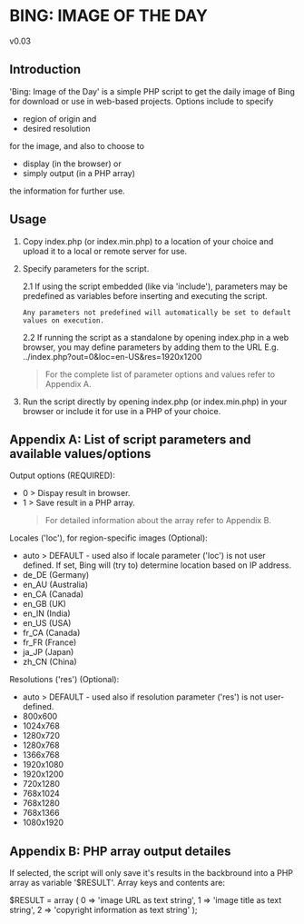 BING: IMAGE OF THE DAY
======================
v0.03


Introduction
------------
'Bing: Image of the Day' is a simple PHP script to get the daily image of Bing for download or use in web-based projects.
Options include to specify
- region of origin  and
- desired resolution

for the image, and also to choose to
- display (in the browser) or
- simply output (in a PHP array)

the information for further use.

Usage
-----
1. Copy index.php (or index.min.php) to a location of your choice and upload it to a local or remote server for use.
   
2. Specify parameters for the script.

   2.1 If using the script embedded (like via 'include'), parameters may be predefined as variables before inserting and executing the script.

       Any parameters not predefined will automatically be set to default values on execution.

   2.2 If running the script as a standalone by opening index.php in a web browser, you may define parameters by adding them to the URL
       E.g. ../index.php?out=0&loc=en-US&res=1920x1200
   > For the complete list of parameter options and values refer to Appendix A.

4. Run the script directly by opening index.php (or index.min.php) in your browser or include it for use in a PHP of your choice.



Appendix A: List of script parameters and available values/options
------------------------------------------------------------------
Output options (REQUIRED):
- 0 > Dispay result in browser.
- 1 > Save result in a PHP array.
  > For detailed information about the array refer to Appendix B.

Locales ('loc'), for region-specific images (Optional):
- auto > DEFAULT - used also if locale parameter ('loc') is not user defined. If set, Bing will (try to) determine location based on IP address.
- de_DE (Germany)
- en_AU (Australia)
- en_CA (Canada)
- en_GB (UK)
- en_IN (India)
- en_US (USA)
- fr_CA (Canada)
- fr_FR (France)
- ja_JP (Japan)
- zh_CN (China)

Resolutions ('res') (Optional):
- auto > DEFAULT - used also if resolution parameter ('res') is not user-defined.
- 800x600
- 1024x768
- 1280x720
- 1280x768
- 1366x768
- 1920x1080
- 1920x1200
- 720x1280
- 768x1024
- 768x1280
- 768x1366
- 1080x1920


Appendix B: PHP array output detailes
-------------------------------------
If selected, the script will only save it's results in the backbround into a PHP array as variable '$RESULT'.
Array keys and contents are:

$RESULT = array (
   0 => 'image URL as text string',
   1 => 'image title as text string',
   2 => 'copyright information as text string'
);
